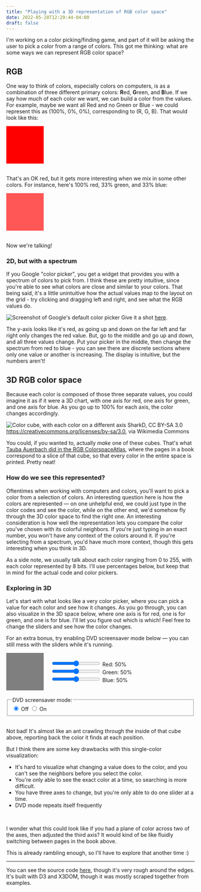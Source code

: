 ```yaml
---
title: "Playing with a 3D representation of RGB color space"
date: 2022-05-28T12:29:44-04:00
draft: false
---
```



I'm working on a color picking/finding game, and part of it will be asking the
user to pick a color from a range of colors. This got me thinking: what are some
ways we can represent RGB color space?

## RGB

One way to think of colors, especially colors on computers, is as a combination
of three different primary colors: **R**ed, **G**reen, and **B**lue. If we say
how much of each color we want, we can build a color from the values. For
example, maybe we want all Red and no Green or Blue - we could represent this as
(100%, 0%, 0%), corresponding to (R, G, B). That would look like this:

<div style="height: 100px; width: 100px; background-color: #ff0000"></div>

<br>

That's an OK red, but it gets more interesting when we mix in some other colors.
For instance, here's 100% red, 33% green, and 33% blue:

<div style="height: 100px; width: 100px; background-color: #ff5656"></div>

<br>

Now we're talking!

### 2D, but with a spectrum

If you Google "color picker", you get a widget that provides you with
a spectrum of colors to pick from. I think these are pretty intuitive, since
you're able to see what colors are close and similar to your colors. That
being said, it's a little unintuitive how the actual values map to the layout
on the grid - try clicking and dragging left and right, and see what the RGB values do.

![Screenshot of Google's default color picker](google-picker.png)
Give it a shot [here](https://www.google.com/search?q=color+picker).

The y-axis looks like it's red, as going up and down on the far left and far
right only changes the red value. But, go to the middle and go up and down, and
all three values change. Put your picker in the middle, then change the spectrum
from red to blue - you can see there are discrete sections where only one value
or another is increasing. The display is intuitive, but the numbers aren't!

## 3D RGB color space

Because each color is composed of those three separate values, you could imagine
it as if it were a 3D chart, with one axis for red, one axis for green, and one
axis for blue. As you go up to 100% for each axis, the color changes
accordingly.

![Color cube, with each color on a different axis](https://upload.wikimedia.org/wikipedia/commons/8/83/RGB_Cube_Show_lowgamma_cutout_b.png)
SharkD, CC BY-SA 3.0 <https://creativecommons.org/licenses/by-sa/3.0>, via Wikimedia Commons

You could, if you wanted to, actually *make* one of these cubes. That's what
[Tauba Auerbach did in the RGB ColorspaceAtlas](https://taubaauerbach.com/view.php?id=286&alt=2945), where the pages in a
book correspond to a slice of that cube, so that every color in the entire space
is printed. Pretty neat!

### How do we see this represented?

Oftentimes when working with computers and colors, you'll want to pick a color
from a selection of colors. An interesting question here is how the colors are
represented — on one unhelpful end, we could just type in the color codes and
see the color, while on the other end, we'd somehow fly through the 3D color
space to find the right one. An interesting consideration is how well the
representation lets you compare the color you've chosen with its colorful
neighbors. If you're just typing in an exact number, you won't have any context
of the colors around it. If you're selecting from a spectrum, you'd have much
more context, though this gets interesting when you think in 3D.

As a side note, we usually talk about each color ranging from 0 to 255, with
each color represented by 8 bits. I'll use percentages below, but keep that in
mind for the actual code and color pickers.

### Exploring in 3D

Let's start with what looks like a very color picker, where you can pick a value
for each color and see how it changes. As you go through, you can also visualize
in the 3D space below, where one axis is for red, one is for green, and one is
for blue. I'll let you figure out which is which! Feel free to change the sliders
and see how the color changes.

For an extra bonus, try enabling DVD screensaver mode below — you can still mess with the
sliders while it's running.

<div style="display: flex;">
  <div id="slider-select" style="height: 100px; width: 100px; background-color: #7F7F7F"></div>
  <div style="
    display: flex;
    flex-direction: column;
    justify-content: center;
    padding-left: 20px;">
    <div>
      <input type="range" id="red" name="red"
            min="0" max="100">
      <label for="red">Red: <span id="red-label">50</span>%</label>
    </div>
    <div>
      <input type="range" id="green" name="green"
            min="0" max="100">
      <label for="green">Green: <span id="green-label">50</span>%</label>
    </div>
    <div>
      <input type="range" id="blue" name="blue"
            min="0" max="100">
      <label for="blue">Blue: <span id="blue-label">50</span>%</label>
    </div>
  </div>
</div>


<br>

<div id="x3d-container"></div>

<fieldset>
    <legend>DVD screensaver mode:</legend>
    <div>
      <input type="radio" id="dvd-off" name="drone" value="off" checked onclick="handleRadioChange(this)">
      <label for="dvd-off">Off</label>
      <input type="radio" id="dvd-on" name="drone" value="on"
             onclick="handleRadioChange(this)">
      <label for="dvd-on">On</label>
    </div>
</fieldset>



<script src="https://x3dom.org/download/1.7/x3dom.js"></script>
<script src="https://d3js.org/d3.v4.0.0-alpha.28.min.js"></script>
<script src="d3-x3dom-axis.min.js"></script>
<script src="color-space.js"></script>


<br>

Not bad! It's almost like an ant crawling through the inside of that cube above,
reporting back the color it finds at each position.

But I think there are some key drawbacks with this single-color visualization:

- It's hard to visualize what changing a value does to the color, and you can't
  see the neighbors before you select the color.
- You're only able to see the exact color at a time, so searching is more
  difficult.
- You have three axes to change, but you're only able to do one slider at a
  time.
- DVD mode repeats itself frequently

<br>

I wonder what this could look like if you had a plane of color across two of the
axes, then adjusted the third axis? It would kind of be like fluidly switching
between pages in the book above.

This is already rambling enough, so I'll have to explore that another time :)

-----

You can see the source code [here](color-space.js), though it's very rough
around the edges. It's built with D3 and X3DOM, though it was mostly scraped
together from examples.




